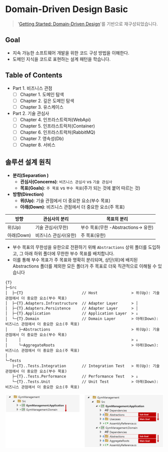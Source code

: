 # Domain-Driven Design Basic

> '[Getting Started: Domain-Driven Design](https://dometrain.com/course/getting-started-domain-driven-design-ddd/?ref=dometrain-github&promo=getting-started-domain-driven-design)'를 기반으로 재구성되었습니다.

## Goal
- 지속 가능한 소프트웨어 개발을 위한 코드 구성 방법을 이해한다.
- 도메인 지식을 코드로 표현하는 설계 패턴을 학습니다.

## Table of Contents
- Part 1. 비즈니스 관점
  - [ ] Chapter 1. 도메인 탐색
  - [ ] Chapter 2. 깊은 도메인 탐색
  - [ ] Chapter 3. 유스케이스
- Part 2. 기술 관심사
  - [ ] Chapter 4. 인프라스트럭처(WebApi)
  - [ ] Chapter 5. 인프라스트럭처(Container)
  - [ ] Chapter 6. 인프라스트럭처(RabbitMQ)
  - [ ] Chapter 7. 영속성(Db)
  - [ ] Chapter 8. 서비스

## 솔루션 설계 원칙

- **분리(Separation )**
  - **괸심사(Concerns)**: `비즈니스 관심사` vs `기술 관심사`
  - **목표(Goals)**: `주 목표` vs `부수 목표`(주가 되는 것에 붙어 따르는 것)
- **방향(Direction)**
  - **위(Up)**: 기술 관점에서 더 중요한 요소(부수 목표)
  - **아래(Down)**: 비즈니스 관점에서 더 중요한 요소(주 목표)  

| 방향  | 관심사의 분리 | 목표의 분리                         |
| --- | --- | --- |
| 위(Up)      | 기술 관심사(무한)   | 부수 목표(무한 -Abstractions-> 유한)   |
| 아래(Down)  | 비즈니스 관심사(유한)    | 주 목표(유한)     |

- 부수 목표의 무한성을 유한으로 전환하기 위해 `Abstractions` 상위 폴더를 도입하고, 그 아래 하위 폴더에 무한한 부수 목표를 배치합니다.
- 이를 통해 부수 목표가 주 목표와 명확히 분리되며, 상단(위)에 배치된 Abstractions 폴더를 제외한 모든 폴더가 주 목표로 더욱 직관적으로 이해될 수 있습니다

```
{T}
├─Src
│  ├─{T}                          // Host               > 위(Up): 기술 관점에서 더 중요한 요소(부수 목표)
│  ├─{T}.Adapters.Infrastructure  // Adapter Layer      > │
│  ├─{T}.Adapters.Persistence     // Adapter Layer      > │
│  ├─{T}.Application              // Application Layer  > ↓
│  └─{T}.Domain                   // Domain Layer       > 아래(Down): 비즈니스 관점에서 더 중요한 요소(주 목표)
│     ├─Abstractions                                    > 위(Up): 기술 관점에서 더 중요한 요소(부수 목표)
│     │                                                 > ↓
│     └─AggregateRoots                                  > 아래(Down): 비즈니스 관점에서 더 중요한 요소(주 목표)
│
└─Tests
   ├─{T}..Tests.Integration       // Integration Test   > 위(Up): 기술 관점에서 더 중요한 요소(부수 목표)
   ├─{T}..Tests.Performance       // Performance Test   > ↓
   └─{T}..Tests.Unit              // Unit Test          > 아래(Down): 비즈니스 관점에서 더 중요한 요소(주 목표)
```

![](./.images/SolutionDesignExample.png)
